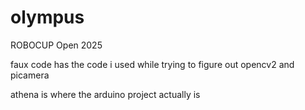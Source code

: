 # olympus
ROBOCUP Open 2025

faux code has the code i used while trying to figure out opencv2 and picamera

athena is where the arduino project actually is